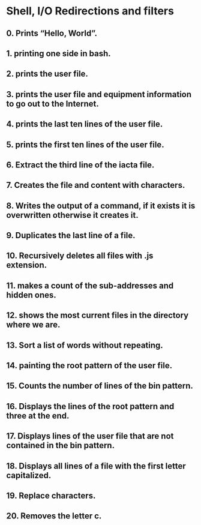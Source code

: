 # Shell, I/O Redirections and filters
## 0. Prints “Hello, World”.
## 1. printing one side in bash.
## 2. prints the user file.
## 3. prints the user file and equipment information to go out to the Internet.
## 4. prints the last ten lines of the user file.
## 5. prints the first ten lines of the user file.
## 6. Extract the third line of the iacta file.
## 7. Creates the file and content with characters.
## 8. Writes the output of a command, if it exists it is overwritten otherwise it creates it.
## 9. Duplicates the last line of a file.
## 10. Recursively deletes all files with .js extension.
## 11. makes a count of the sub-addresses and hidden ones.
## 12. shows the most current files in the directory where we are.
## 13. Sort a list of words without repeating.
## 14. painting the root pattern of the user file.
## 15. Counts the number of lines of the bin pattern.
## 16. Displays the lines of the root pattern and three at the end.
## 17. Displays lines of the user file that are not contained in the bin pattern.
## 18. Displays all lines of a file with the first letter capitalized.
## 19. Replace characters.
## 20. Removes the letter c.
